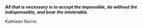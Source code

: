 _**All that is necessary is to accept the impossible, do without the indispensable, and bear the intolerable.**_

Kathleen Norris